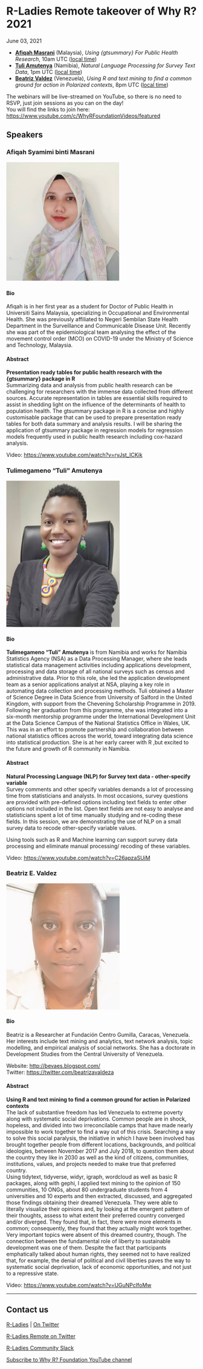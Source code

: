 # R-Ladies Remote takeover of Why R? 2021
June 03, 2021

- [**Afiqah Masrani**](https://github.com/rladies/meetup-presentations_remote/tree/main/2021_whyR#afiqah-syamimi-binti-masrani) (Malaysia), _Using {gtsummary} For Public Health Research_, 10am UTC ([local time](https://arewemeetingyet.com/UTC/2021-06-03/10:00/Afiqah%20Masrani%20Talk))
- [**Tuli Amutenya**](https://github.com/rladies/meetup-presentations_remote/tree/main/2021_whyR#tulimegameno-tuli-amutenya) (Namibia), _Natural Language Processing for Survey Text Data_, 1pm UTC ([local time](https://arewemeetingyet.com/UTC/2021-06-03/13:00/Tuli%20Amutenya%20Talk))
- [**Beatriz Valdez**](https://github.com/rladies/meetup-presentations_remote/tree/main/2021_whyR#beatriz-e-valdez) (Venezuela), _Using R and text mining to find a common ground for action in Polarized contexts_, 8pm UTC ([local time](https://arewemeetingyet.com/UTC/2021-06-03/20:00/Beatriz%20Valdez%20Talk))

The webinars will be live-streamed on YouTube, so there is no need to RSVP, just join sessions as you can on the day! <br>
You will find the links to join here: https://www.youtube.com/c/WhyRFoundationVideos/featured

## Speakers
### Afiqah Syamimi binti Masrani
<img src="https://github.com/rladies/meetup-presentations_remote/blob/main/2021_whyR/afiqah.jpg" width="300">

#### Bio
Afiqah is in her first year as a student for Doctor of Public Health in Universiti Sains Malaysia, specializing in Occupational and Environmental Health.
She was previously affiliated to Negeri Sembilan State Health Department in the Surveillance and Communicable Disease Unit.
Recently she was part of the epidemiological team analysing the effect of the movement control order (MCO) on COVID-19 under the
Ministry of Science and Technology, Malaysia. 

#### Abstract
**Presentation ready tables for public health research with the {gtsummary} package in R** <br>
Summarizing data and analysis from public health research can be challenging for researchers with the immense data collected from different sources.
Accurate representation in tables are essential skills required to assist in shedding light on the influence of the determinants of health to population health.
The gtsummary package in R is a concise and highly customisable package that can be used to prepare presentation ready tables for both data summary and
analysis results. I will be sharing the application of gtsummary package in regression models for regression models frequently used in public health research
including cox-hazard analysis.

Video: https://www.youtube.com/watch?v=ryJst_ICKik

### Tulimegameno “Tuli” Amutenya
<img src="https://github.com/rladies/meetup-presentations_remote/blob/main/2021_whyR/tuli.jpg" width="300">

#### Bio
**Tulimegameno “Tuli” Amutenya** is from Namibia and works for Namibia Statistics Agency (NSA) as a Data Processing Manager,
where she leads statistical data management activities including applications development, processing and data storage of all national surveys
such as census and administrative data. Prior to this role, she led the application development team as a senior applications analyst at NSA,
playing a key role in automating data collection and processing methods. Tuli obtained a Master of Science Degree in Data Science from
University of Salford in the United Kingdom, with support from the Chevening Scholarship Programme in 2019. Following her graduation from this programme,
she was integrated into a six-month mentorship programme under the International Development Unit at the Data Science Campus of the
National Statistics Office in Wales, UK. This was in an effort to promote partnership and collaboration between national statistics offices across the world,
toward integrating data science into statistical production. She is at her early career with R ,but excited to the future and growth of R community in Namibia.

#### Abstract
**Natural Processing Language (NLP) for Survey text data - other-specify variable** <br>
Survey comments and other specify variables demands a lot of processing time from statisticians and analysts.  In most occasions, survey questions are provided with  pre-defined options including text fields to enter other options not included in the list. Open text fields are not easy to analyse and statisticians spent a lot of time manually studying and re-coding these fields. In this session, we are demonstrating the use of NLP on a small survey data to recode other-specify variable values.

Using tools such as R and Machine learning can support survey data processing and eliminate manual processing/ recoding of these variables.

Video: https://www.youtube.com/watch?v=C26apzaSUiM

### Beatriz E. Valdez
<img src="https://github.com/rladies/meetup-presentations_remote/blob/main/2021_whyR/beva.jpg" width="300">

#### Bio
Beatriz is a Researcher at Fundación Centro Gumilla, Caracas, Venezuela. Her interests include text mining and analytics, text network analysis, topic modelling,
and empirical analysis of social networks. She has a doctorate in Development Studies from the Central University of Venezuela.

Website: http://bevaes.blogspot.com/ <br>
Twitter: https://twitter.com/beatrizavaldeza

#### Abstract
**Using R and text mining to find a common ground for action in Polarized contexts** <br>
The lack of substantive freedom has led Venezuela to extreme poverty along with systematic social deprivations.
Common people are in shock, hopeless, and divided into two irreconcilable camps that have made nearly impossible to work together to find a way out of this crisis.
Searching a way to solve this social paralysis, the initiative in which I have been involved has brought together people from different locations, backgrounds,
and political ideologies, between November 2017 and July 2018, to question them about the country they like in 2030 as well as the kind of citizens, communities,
institutions, values, and projects needed to make true that preferred country. <br>
Using tidytext, tidyverse, widyr, igraph, wordcloud as well as basic R packages, along with gephi, I applied text mining to the opinion of
150 communities, 10 ONGs, about 80 undergraduate students from 4 universities and 10 experts and then extracted, discussed, and aggregated those findings
obtaining their dreamed Venezuela. They were able to literally visualize their opinions and, by looking at the emergent pattern of their thoughts, assess to
what extent their preferred country converged and/or diverged. They found that, in fact, there were more elements in common; consequently, they found that they
actually might work together. <br>
Very important topics were absent of this dreamed country, though. The connection between the fundamental role of liberty to sustainable development was
one of them. Despite the fact that participants emphatically talked about human rights, they seemed not to have realized that, for example, the denial of
political and civil liberties paves the way to systematic social deprivation, lack of economic opportunities, and not just to a repressive state.

Video: https://www.youtube.com/watch?v=UGuNPcIfoMw

***
## Contact us
[R-Ladies](https//rladies.org) | [On Twitter](https://twitter.com/rladiesglobal)

[R-Ladies Remote on Twitter](https://twitter.com/rladiesremote)

[R-Ladies Community Slack](https://rladies-community-slack.herokuapp.com/)

[Subscribe to Why R? Foundation YouTube channel](https://www.youtube.com/channel/UCwLy_PYrnCEhCU-Ay2F5Drw)
